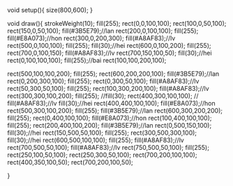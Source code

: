 void setup(){
size(800,600);
}

void draw(){
  strokeWeight(10);
  fill(255);
 rect(0,0,100,100);
rect(100,0,50,100);
  rect(150,0,50,100);
  fill(#3B5E79);//lan
 rect(200,0,100,100);
 fill(255);
 fill(#E8A073);//hon
 rect(300,0,200,300);
 fill(#A8AF83);//lv
 rect(500,0,100,100);
  fill(255);
  fill(30);//hei
  rect(600,0,100,200);
  fill(255);
 rect(700,0,100,150);
  fill(#A8AF83);//lv
 rect(700,150,100,50);
 fill(30);//hei
 rect(0,100,100,100);
 fill(255);//bai
 rect(100,100,200,100);

 rect(500,100,100,200);
 fill(255);
 rect(600,200,200,100);
 fill(#3B5E79);//lan
 rect(0,200,300,100);
 fill(255);
 rect(0,300,50,100);
  fill(#A8AF83);//lv
 rect(50,300,50,100);
 fill(255);
rect(100,300,200,100);
 fill(#A8AF83);//lv
rect(300,300,100,200);
fill(255);
//fill(30);
 rect(400,300,100,100);
 // fill(#A8AF83);//lv
 fill(30);//hei
  rect(400,400,100,100);
   fill(#E8A073);//hon
  rect(500,300,100,200);
  fill(255);
  fill(#3B5E79);//lan
  rect(600,300,200,200);
  fill(255);
  rect(0,400,100,100);
   fill(#E8A073);//hon
  rect(100,400,100,100);
  fill(255);
  rect(200,400,100,200);
   fill(#3B5E79);//lan
  rect(0,500,150,100);
  fill(30);//hei
  rect(150,500,50,100);
  fill(255);
  rect(300,500,300,100);
  fill(30);//hei
  rect(600,500,100,100);
  fill(255);
  fill(#A8AF83);//lv
  rect(700,500,50,100);
   fill(#A8AF83);//lv
  rect(750,500,50,100);
  fill(255);
  rect(250,100,50,100);
  rect(250,300,50,100);
  rect(700,200,100,100);
  rect(400,350,100,50);
  rect(700,200,100,50);
  
}
